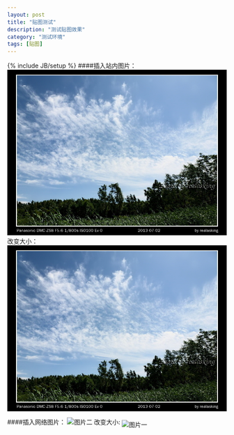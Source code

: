 ```yaml
---
layout: post
title: "贴图测试"
description: "测试贴图效果"
category: "测试环境"
tags: [贴图]
---
```

{% include JB/setup %}
####插入站内图片：
![图片一](assets/pics/s_800_P1000565.jpg)
改变大小：
<img src="assets/pics/s_800_P1000565.jpg" alt="图片一" title="图片测试一" width="640" align="middle" />

####插入网络图片：
![图片二](http://i1296.photobucket.com/albums/ag3/realasking/s_800_P1000569_zps193c2aa8.jpg)
改变大小:
<img src="http://i1296.photobucket.com/albums/ag3/realasking/s_800_P1000569_zps193c2aa8.jpg" alt="图片一" title="图片测试一" width="640" align="middle" />

